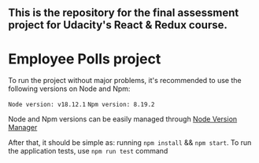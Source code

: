 ## This is the repository for the final assessment project for Udacity's React & Redux course.
# Employee Polls project

To run the project without major problems, it's recommended to use the following versions on Node and Npm:

```Node version: v18.12.1```
```Npm version: 8.19.2```

Node and Npm versions can be easily managed through [Node Version Manager](https://github.com/nvm-sh/nvm)

After that, it should be simple as: running ```npm install``` && ```npm start```. 
To run the application tests, use ```npm run test``` command

